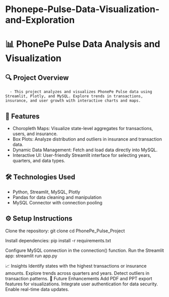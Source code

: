 # Phonepe-Pulse-Data-Visualization-and-Exploration

# 📊 PhonePe Pulse Data Analysis and Visualization
## 🔍 Project Overview
      - This project analyzes and visualizes PhonePe Pulse data using Streamlit, Plotly, and MySQL. Explore trends in transactions, insurance, and user growth with interactive charts and maps.

## 🚀 Features
  - Choropleth Maps: Visualize state-level aggregates for transactions, users, and insurance.
  - Box Plots: Analyze distribution and outliers in insurance and transaction data.
  - Dynamic Data Management: Fetch and load data directly into MySQL.
  - Interactive UI: User-friendly Streamlit interface for selecting years, quarters, and data types.
## 🛠️ Technologies Used
  - Python, Streamlit, MySQL, Plotly
  - Pandas for data cleaning and manipulation
  - MySQL Connector with connection pooling
## ⚙️ Setup Instructions
Clone the repository:
git clone <your-repository-link>
cd PhonePe_Pulse_Project

Install dependencies:
pip install -r requirements.txt

Configure MySQL connection in the connection() function.
Run the Streamlit app:
streamlit run app.py

📈 Insights
Identify states with the highest transactions or insurance amounts.
Explore trends across quarters and years.
Detect outliers in transaction patterns.
📝 Future Enhancements
Add PDF and PPT export features for visualizations.
Integrate user authentication for data security.
Enable real-time data updates.
